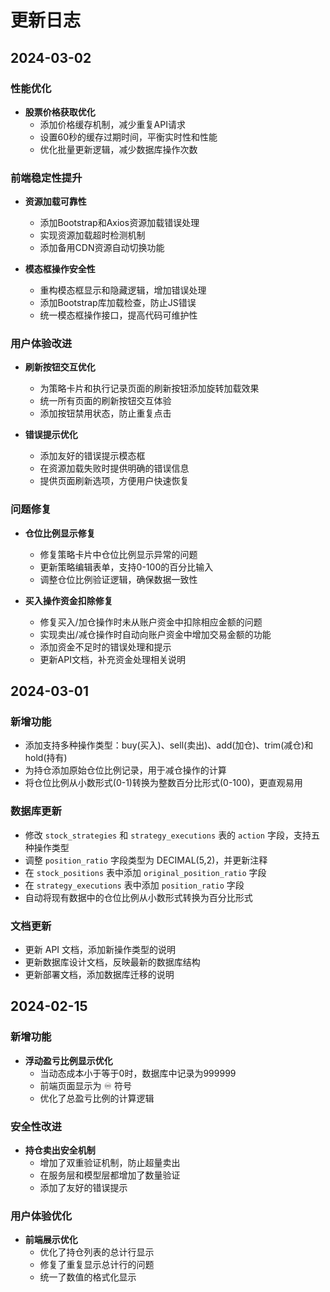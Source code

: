 # 更新日志

## 2024-03-02

### 性能优化
- **股票价格获取优化**
  - 添加价格缓存机制，减少重复API请求
  - 设置60秒的缓存过期时间，平衡实时性和性能
  - 优化批量更新逻辑，减少数据库操作次数

### 前端稳定性提升
- **资源加载可靠性**
  - 添加Bootstrap和Axios资源加载错误处理
  - 实现资源加载超时检测机制
  - 添加备用CDN资源自动切换功能
  
- **模态框操作安全性**
  - 重构模态框显示和隐藏逻辑，增加错误处理
  - 添加Bootstrap库加载检查，防止JS错误
  - 统一模态框操作接口，提高代码可维护性

### 用户体验改进
- **刷新按钮交互优化**
  - 为策略卡片和执行记录页面的刷新按钮添加旋转加载效果
  - 统一所有页面的刷新按钮交互体验
  - 添加按钮禁用状态，防止重复点击

- **错误提示优化**
  - 添加友好的错误提示模态框
  - 在资源加载失败时提供明确的错误信息
  - 提供页面刷新选项，方便用户快速恢复

### 问题修复
- **仓位比例显示修复**
  - 修复策略卡片中仓位比例显示异常的问题
  - 更新策略编辑表单，支持0-100的百分比输入
  - 调整仓位比例验证逻辑，确保数据一致性

- **买入操作资金扣除修复**
  - 修复买入/加仓操作时未从账户资金中扣除相应金额的问题
  - 实现卖出/减仓操作时自动向账户资金中增加交易金额的功能
  - 添加资金不足时的错误处理和提示
  - 更新API文档，补充资金处理相关说明

## 2024-03-01

### 新增功能
- 添加支持多种操作类型：buy(买入)、sell(卖出)、add(加仓)、trim(减仓)和hold(持有)
- 为持仓添加原始仓位比例记录，用于减仓操作的计算
- 将仓位比例从小数形式(0-1)转换为整数百分比形式(0-100)，更直观易用

### 数据库更新
- 修改 `stock_strategies` 和 `strategy_executions` 表的 `action` 字段，支持五种操作类型
- 调整 `position_ratio` 字段类型为 DECIMAL(5,2)，并更新注释
- 在 `stock_positions` 表中添加 `original_position_ratio` 字段
- 在 `strategy_executions` 表中添加 `position_ratio` 字段
- 自动将现有数据中的仓位比例从小数形式转换为百分比形式

### 文档更新
- 更新 API 文档，添加新操作类型的说明
- 更新数据库设计文档，反映最新的数据库结构
- 更新部署文档，添加数据库迁移的说明

## 2024-02-15

### 新增功能
- **浮动盈亏比例显示优化**
  - 当动态成本小于等于0时，数据库中记录为999999
  - 前端页面显示为 ♾️ 符号
  - 优化了总盈亏比例的计算逻辑

### 安全性改进
- **持仓卖出安全机制**
  - 增加了双重验证机制，防止超量卖出
  - 在服务层和模型层都增加了数量验证
  - 添加了友好的错误提示

### 用户体验优化
- **前端展示优化**
  - 优化了持仓列表的总计行显示
  - 修复了重复显示总计行的问题
  - 统一了数值的格式化显示 